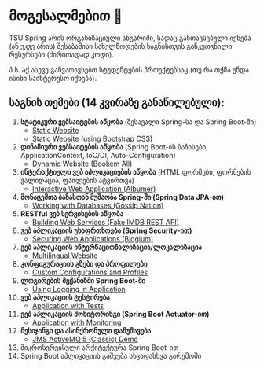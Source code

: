 # მოგესალმებით 👋

TSU Spring არის ორგანიზაციული ანგარიში, სადაც განთავსებული იქნება (ან უკვე არის) შესაბამისი სახელწოდების საგნისთვის განკუთვნილი რესურსები (ძირითადად კოდი).

პ.ს. აქ ასევე განვათავსებთ სტუდენტების პროექტებსაც (თუ რა თქმა უნდა ისინი საინტერესო იქნება).

## საგნის თემები (14 კვირაზე განაწილებული):
1. **სტატიკური ვებსაიტების აწყობა** (შესავალი Spring-სა და Spring Boot-ში)
   * [Static Website](https://github.com/tsu-spring/examples/tree/main/1.%20Building%20Static%20Websites/static-website)
   * [Static Website (using Bootstrap CSS)](https://github.com/tsu-spring/examples/tree/main/1.%20Building%20Static%20Websites/bootstrap-website)
2. **დინამიური ვებსაიტების აწყობა** (Spring Boot-ის ბაზისები, ApplicationContext, IoC/DI, Auto-Configuration)
   * [Dynamic Website (Bookem All)](https://github.com/tsu-spring/examples/tree/main/2.%20Building%20Dynamic%20Websites/dynamic-website)
3. **ინტერაქტიული ვებ აპლიკაციების აწყობა** (HTML ფორმები, ფორმების ვალიდაცია, ფაილების ატვირთვა)
   * [Interactive Web Application (Albumer)](https://github.com/tsu-spring/examples/tree/main/3.%20Building%20Interactive%20Web%20Applications/interactive-website)
4. **მონაცემთა ბაზასთან მუშაობა Spring-ში (Spring Data JPA-ით)**
   * [Working with Databases (Gossip Nation)](https://github.com/tsu-spring/examples/tree/main/4.%20Working%20with%20Databases/website-with-database)
5. **RESTful ვებ სერვისების აწყობა**
   * [Building Web Services (Fake IMDB REST API)](https://github.com/tsu-spring/examples/tree/main/5.%20Building%20Web%20Services/restfull-web-app)
6. **ვებ აპლიკაციის უსაფრთხოება (Spring Security-ით)**
   * [Securing Web Applications (Blogium)](https://github.com/tsu-spring/examples/tree/main/6.%20Securing%20Web%20Applications/secured-web-app)
7. **ვებ აპლიკაციის ინტერნაციონალიზაცია/ლოკალიზაცია**
   * [Multilingual Website](https://github.com/tsu-spring/examples/tree/main/7.%20Multilingual%20Websites/multilingual-website)
8. **კონფიგურაციის გზები და პროფილები**
   * [Custom Configurations and Profiles](https://github.com/tsu-spring/examples/tree/main/8.%20Custom%20Configurations%20and%20Profiles/custom-configurations-and-profiles)
9. **ლოგირების მექანიზმი Spring Boot-ში**
   * [Using Logging in Application](https://github.com/tsu-spring/examples/tree/main/9.%20Logging%20in%20Spring%20Boot/using-logging-in-application)
10. **ვებ აპლიკაციის ტესტირება**
    * [Application with Tests](https://github.com/tsu-spring/examples/tree/main/10.%20Testing%20Web%20Applications/application-with-tests)
11. **ვებ აპლიკაციის მონიტორინგი (Spring Boot Actuator-ით)**
    * [Application with Monitoring](https://github.com/tsu-spring/examples/tree/main/11.%20Monitoring%20Web%20Applications/application-with-monitoring)
12. **მესიჯინგი და ასინქრონული დამუშავება**
    * [JMS ActiveMQ 5 (Classic) Demo](https://github.com/tsu-spring/examples/tree/main/12.%20Messaging%20and%20Asynchronous%20Processing/jms-activemq-demo)
13. მიკროსერვისული არქიტექტურა Spring Boot-ით
14. Spring Boot აპლიკაციის გაშვება სხვადასხვა გარემოში
